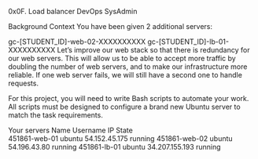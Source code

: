 0x0F. Load balancer
DevOps
SysAdmin

Background Context
You have been given 2 additional servers:

gc-[STUDENT_ID]-web-02-XXXXXXXXXX
gc-[STUDENT_ID]-lb-01-XXXXXXXXXX
Let’s improve our web stack so that there is redundancy for our web servers. This will allow us to be able to accept more traffic by doubling the number of web servers, and to make our infrastructure more reliable. If one web server fails, we will still have a second one to handle requests.

For this project, you will need to write Bash scripts to automate your work. All scripts must be designed to configure a brand new Ubuntu server to match the task requirements.

Your servers
Name	Username	IP	State	
451861-web-01	ubuntu	54.152.45.175	running	
451861-web-02	ubuntu	54.196.43.80	running	
451861-lb-01	ubuntu	34.207.155.193	running
